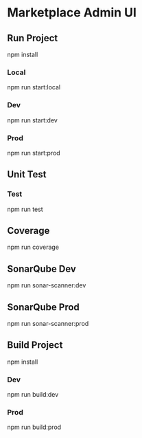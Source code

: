 # Marketplace Admin UI

## Run Project 

npm install

### Local
npm run start:local 

### Dev
npm run start:dev

### Prod
npm run start:prod

## Unit Test

### Test
npm run test

## Coverage
npm run coverage

## SonarQube Dev
npm run sonar-scanner:dev

## SonarQube Prod
npm run sonar-scanner:prod


## Build Project 

npm install

### Dev
npm run build:dev

### Prod
npm run build:prod